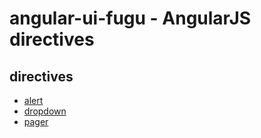 # angular-ui-fugu - AngularJS directives 

## directives
- [alert](./src/alert/example.html)
- [dropdown](./src/dropdown/example.html)
- [pager](./src/pager/example.html)